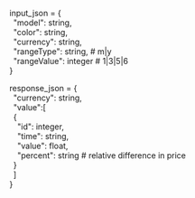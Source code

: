 input_json = { \
&ensp;"model": string, \
&ensp;"color": string, \
&ensp;"currency": string, \
&ensp;"rangeType": string, # m|y \
&ensp;"rangeValue": integer # 1|3|5|6 \
}

response_json = { \
&ensp;"currency": string, \
&ensp;"value":[ \
&ensp;{ \
&emsp;"id": integer, \
&emsp;"time": string, \
&emsp;"value": float, \
&emsp;"percent": string # relative difference in price \
&ensp;} \
&ensp;] \
}
